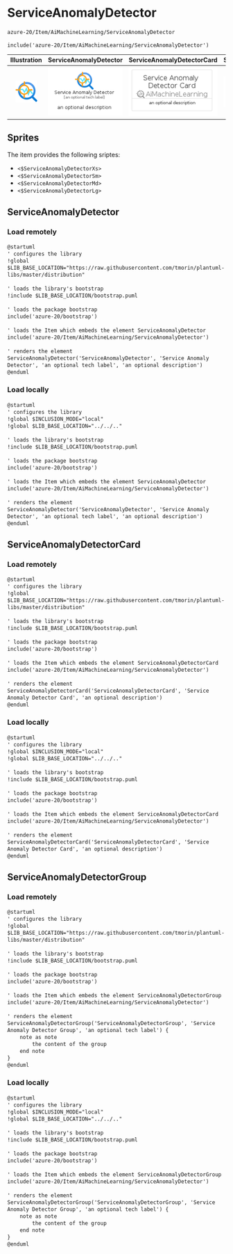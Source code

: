 # ServiceAnomalyDetector


```text
azure-20/Item/AiMachineLearning/ServiceAnomalyDetector
```

```text
include('azure-20/Item/AiMachineLearning/ServiceAnomalyDetector')
```



| Illustration | ServiceAnomalyDetector | ServiceAnomalyDetectorCard | ServiceAnomalyDetectorGroup |
| :---: | :---: | :---: | :---: |
| ![illustration for Illustration](../../../azure-20/Item/AiMachineLearning/ServiceAnomalyDetector.png) | ![illustration for ServiceAnomalyDetector](../../../azure-20/Item/AiMachineLearning/ServiceAnomalyDetector.Local.png) | ![illustration for ServiceAnomalyDetectorCard](../../../azure-20/Item/AiMachineLearning/ServiceAnomalyDetectorCard.Local.png) | ![illustration for ServiceAnomalyDetectorGroup](../../../azure-20/Item/AiMachineLearning/ServiceAnomalyDetectorGroup.Local.png) |



## Sprites
The item provides the following sriptes:

- `<$ServiceAnomalyDetectorXs>`
- `<$ServiceAnomalyDetectorSm>`
- `<$ServiceAnomalyDetectorMd>`
- `<$ServiceAnomalyDetectorLg>`





## ServiceAnomalyDetector

### Load remotely
```plantuml
@startuml
' configures the library
!global $LIB_BASE_LOCATION="https://raw.githubusercontent.com/tmorin/plantuml-libs/master/distribution"

' loads the library's bootstrap
!include $LIB_BASE_LOCATION/bootstrap.puml

' loads the package bootstrap
include('azure-20/bootstrap')

' loads the Item which embeds the element ServiceAnomalyDetector
include('azure-20/Item/AiMachineLearning/ServiceAnomalyDetector')

' renders the element
ServiceAnomalyDetector('ServiceAnomalyDetector', 'Service Anomaly Detector', 'an optional tech label', 'an optional description')
@enduml
```

### Load locally
```plantuml
@startuml
' configures the library
!global $INCLUSION_MODE="local"
!global $LIB_BASE_LOCATION="../../.."

' loads the library's bootstrap
!include $LIB_BASE_LOCATION/bootstrap.puml

' loads the package bootstrap
include('azure-20/bootstrap')

' loads the Item which embeds the element ServiceAnomalyDetector
include('azure-20/Item/AiMachineLearning/ServiceAnomalyDetector')

' renders the element
ServiceAnomalyDetector('ServiceAnomalyDetector', 'Service Anomaly Detector', 'an optional tech label', 'an optional description')
@enduml
```

## ServiceAnomalyDetectorCard

### Load remotely
```plantuml
@startuml
' configures the library
!global $LIB_BASE_LOCATION="https://raw.githubusercontent.com/tmorin/plantuml-libs/master/distribution"

' loads the library's bootstrap
!include $LIB_BASE_LOCATION/bootstrap.puml

' loads the package bootstrap
include('azure-20/bootstrap')

' loads the Item which embeds the element ServiceAnomalyDetectorCard
include('azure-20/Item/AiMachineLearning/ServiceAnomalyDetector')

' renders the element
ServiceAnomalyDetectorCard('ServiceAnomalyDetectorCard', 'Service Anomaly Detector Card', 'an optional description')
@enduml
```

### Load locally
```plantuml
@startuml
' configures the library
!global $INCLUSION_MODE="local"
!global $LIB_BASE_LOCATION="../../.."

' loads the library's bootstrap
!include $LIB_BASE_LOCATION/bootstrap.puml

' loads the package bootstrap
include('azure-20/bootstrap')

' loads the Item which embeds the element ServiceAnomalyDetectorCard
include('azure-20/Item/AiMachineLearning/ServiceAnomalyDetector')

' renders the element
ServiceAnomalyDetectorCard('ServiceAnomalyDetectorCard', 'Service Anomaly Detector Card', 'an optional description')
@enduml
```

## ServiceAnomalyDetectorGroup

### Load remotely
```plantuml
@startuml
' configures the library
!global $LIB_BASE_LOCATION="https://raw.githubusercontent.com/tmorin/plantuml-libs/master/distribution"

' loads the library's bootstrap
!include $LIB_BASE_LOCATION/bootstrap.puml

' loads the package bootstrap
include('azure-20/bootstrap')

' loads the Item which embeds the element ServiceAnomalyDetectorGroup
include('azure-20/Item/AiMachineLearning/ServiceAnomalyDetector')

' renders the element
ServiceAnomalyDetectorGroup('ServiceAnomalyDetectorGroup', 'Service Anomaly Detector Group', 'an optional tech label') {
    note as note
        the content of the group
    end note
}
@enduml
```

### Load locally
```plantuml
@startuml
' configures the library
!global $INCLUSION_MODE="local"
!global $LIB_BASE_LOCATION="../../.."

' loads the library's bootstrap
!include $LIB_BASE_LOCATION/bootstrap.puml

' loads the package bootstrap
include('azure-20/bootstrap')

' loads the Item which embeds the element ServiceAnomalyDetectorGroup
include('azure-20/Item/AiMachineLearning/ServiceAnomalyDetector')

' renders the element
ServiceAnomalyDetectorGroup('ServiceAnomalyDetectorGroup', 'Service Anomaly Detector Group', 'an optional tech label') {
    note as note
        the content of the group
    end note
}
@enduml
```

